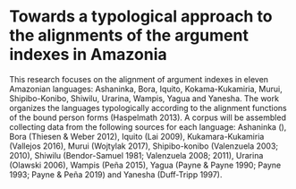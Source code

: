# Towards a typological approach to the alignments of the argument indexes in Amazonia
This research focuses on the alignment of argument indexes in eleven Amazonian languages: 
Ashaninka, Bora, Iquito, Kokama-Kukamiria, Murui, Shipibo-Konibo, Shiwilu, Urarina, Wampis, Yagua and Yanesha. 
The work organizes the languages typologically according to the alignment functions of the bound person forms (Haspelmath 2013). 
A corpus will be assembled collecting data from the following sources for each language: 
Ashaninka (), Bora (Thiesen & Weber 2012), Iquito (Lai 2009), Kukamara-Kukamiria (Vallejos 2016), Murui (Wojtylak 2017), Shipibo-konibo (Valenzuela 2003; 2010), Shiwilu (Bendor-Samuel 1981; Valenzuela 2008; 2011), Urarina (Olawski 2006), Wampis (Peña 2015), Yagua (Payne & Payne 1990; Payne 1993; Payne & Peña 2019) and Yanesha (Duff-Tripp 1997).
